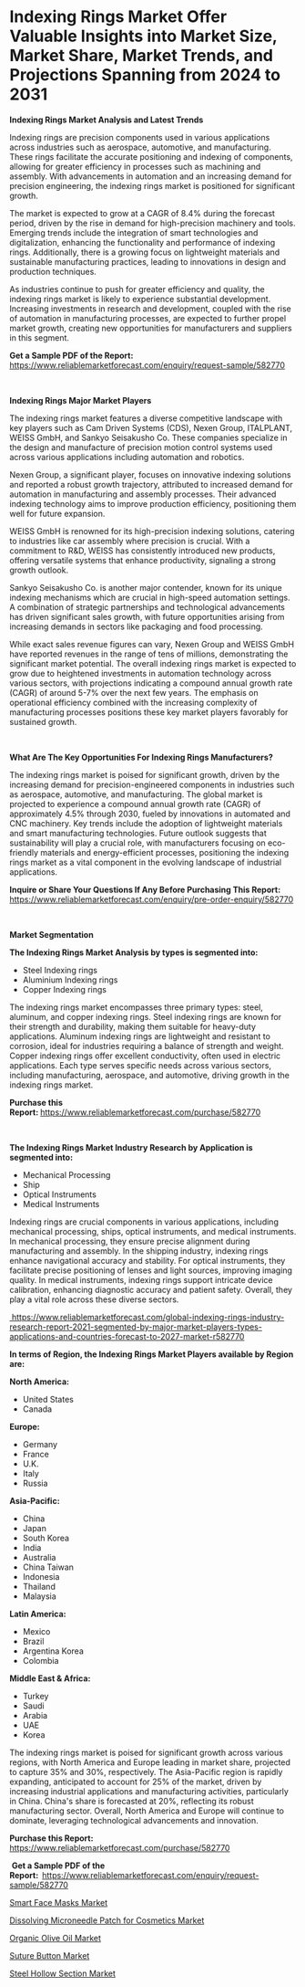 <p><h1>Indexing Rings Market Offer Valuable Insights into Market Size, Market Share, Market Trends, and Projections Spanning from 2024 to 2031</h1></p><p><strong>Indexing Rings Market Analysis and Latest Trends</strong></p>
<p><p>Indexing rings are precision components used in various applications across industries such as aerospace, automotive, and manufacturing. These rings facilitate the accurate positioning and indexing of components, allowing for greater efficiency in processes such as machining and assembly. With advancements in automation and an increasing demand for precision engineering, the indexing rings market is positioned for significant growth.</p><p>The market is expected to grow at a CAGR of 8.4% during the forecast period, driven by the rise in demand for high-precision machinery and tools. Emerging trends include the integration of smart technologies and digitalization, enhancing the functionality and performance of indexing rings. Additionally, there is a growing focus on lightweight materials and sustainable manufacturing practices, leading to innovations in design and production techniques.</p><p>As industries continue to push for greater efficiency and quality, the indexing rings market is likely to experience substantial development. Increasing investments in research and development, coupled with the rise of automation in manufacturing processes, are expected to further propel market growth, creating new opportunities for manufacturers and suppliers in this segment.</p></p>
<p><strong>Get a Sample PDF of the Report:&nbsp;</strong> <a href="https://www.reliablemarketforecast.com/enquiry/request-sample/582770?utm_campaign=1144&utm_medium=2&utm_source=Github&utm_content=ia&utm_term=27092024&utm_id=indexing-rings">https://www.reliablemarketforecast.com/enquiry/request-sample/582770</a></p>
<p>&nbsp;</p>
<p><strong>Indexing Rings Major Market Players</strong></p>
<p><p>The indexing rings market features a diverse competitive landscape with key players such as Cam Driven Systems (CDS), Nexen Group, ITALPLANT, WEISS GmbH, and Sankyo Seisakusho Co. These companies specialize in the design and manufacture of precision motion control systems used across various applications including automation and robotics.</p><p>Nexen Group, a significant player, focuses on innovative indexing solutions and reported a robust growth trajectory, attributed to increased demand for automation in manufacturing and assembly processes. Their advanced indexing technology aims to improve production efficiency, positioning them well for future expansion.</p><p>WEISS GmbH is renowned for its high-precision indexing solutions, catering to industries like car assembly where precision is crucial. With a commitment to R&D, WEISS has consistently introduced new products, offering versatile systems that enhance productivity, signaling a strong growth outlook.</p><p>Sankyo Seisakusho Co. is another major contender, known for its unique indexing mechanisms which are crucial in high-speed automation settings. A combination of strategic partnerships and technological advancements has driven significant sales growth, with future opportunities arising from increasing demands in sectors like packaging and food processing.</p><p>While exact sales revenue figures can vary, Nexen Group and WEISS GmbH have reported revenues in the range of tens of millions, demonstrating the significant market potential. The overall indexing rings market is expected to grow due to heightened investments in automation technology across various sectors, with projections indicating a compound annual growth rate (CAGR) of around 5-7% over the next few years. The emphasis on operational efficiency combined with the increasing complexity of manufacturing processes positions these key market players favorably for sustained growth.</p></p>
<p>&nbsp;</p>
<p><strong>What Are The Key Opportunities For Indexing Rings Manufacturers?</strong></p>
<p><p>The indexing rings market is poised for significant growth, driven by the increasing demand for precision-engineered components in industries such as aerospace, automotive, and manufacturing. The global market is projected to experience a compound annual growth rate (CAGR) of approximately 4.5% through 2030, fueled by innovations in automated and CNC machinery. Key trends include the adoption of lightweight materials and smart manufacturing technologies. Future outlook suggests that sustainability will play a crucial role, with manufacturers focusing on eco-friendly materials and energy-efficient processes, positioning the indexing rings market as a vital component in the evolving landscape of industrial applications.</p></p>
<p><strong>Inquire or Share Your Questions If Any Before Purchasing This Report:</strong> <a href="https://www.reliablemarketforecast.com/enquiry/pre-order-enquiry/582770?utm_campaign=1144&utm_medium=2&utm_source=Github&utm_content=ia&utm_term=27092024&utm_id=indexing-rings">https://www.reliablemarketforecast.com/enquiry/pre-order-enquiry/582770</a></p>
<p>&nbsp;</p>
<p><strong>Market Segmentation</strong></p>
<p><strong>The Indexing Rings Market Analysis by types is segmented into:</strong></p>
<p><ul><li>Steel Indexing rings</li><li>Aluminium Indexing rings</li><li>Copper Indexing rings</li></ul></p>
<p><p>The indexing rings market encompasses three primary types: steel, aluminum, and copper indexing rings. Steel indexing rings are known for their strength and durability, making them suitable for heavy-duty applications. Aluminum indexing rings are lightweight and resistant to corrosion, ideal for industries requiring a balance of strength and weight. Copper indexing rings offer excellent conductivity, often used in electric applications. Each type serves specific needs across various sectors, including manufacturing, aerospace, and automotive, driving growth in the indexing rings market.</p></p>
<p><strong>Purchase this Report:&nbsp;</strong><a href="https://www.reliablemarketforecast.com/purchase/582770?utm_campaign=1144&utm_medium=2&utm_source=Github&utm_content=ia&utm_term=27092024&utm_id=indexing-rings">https://www.reliablemarketforecast.com/purchase/582770</a></p>
<p>&nbsp;</p>
<p><strong>The Indexing Rings Market Industry Research by Application is segmented into:</strong></p>
<p><ul><li>Mechanical Processing</li><li>Ship</li><li>Optical Instruments</li><li>Medical Instruments</li></ul></p>
<p><p>Indexing rings are crucial components in various applications, including mechanical processing, ships, optical instruments, and medical instruments. In mechanical processing, they ensure precise alignment during manufacturing and assembly. In the shipping industry, indexing rings enhance navigational accuracy and stability. For optical instruments, they facilitate precise positioning of lenses and light sources, improving imaging quality. In medical instruments, indexing rings support intricate device calibration, enhancing diagnostic accuracy and patient safety. Overall, they play a vital role across these diverse sectors.</p></p>
<p><a href="https://www.reliablemarketforecast.com/global-indexing-rings-industry-research-report-2021-segmented-by-major-market-players-types-applications-and-countries-forecast-to-2027-market-r582770?utm_campaign=1144&utm_medium=2&utm_source=Github&utm_content=ia&utm_term=27092024&utm_id=indexing-rings">&nbsp;https://www.reliablemarketforecast.com/global-indexing-rings-industry-research-report-2021-segmented-by-major-market-players-types-applications-and-countries-forecast-to-2027-market-r582770</a></p>
<p><strong>In terms of Region, the Indexing Rings Market Players available by Region are:</strong></p>
<p>
    <p> <strong> North America: </strong>
        <ul>
            <li>United States</li>
            <li>Canada</li>
        </ul>
        </p> 
    <p> <strong> Europe: </strong>
        <ul>
            <li>Germany</li>
            <li>France</li>
            <li>U.K.</li>
            <li>Italy</li>
            <li>Russia</li>
        </ul>
        </p> 
    <p> <strong> Asia-Pacific: </strong>
        <ul>
            <li>China</li>
            <li>Japan</li>
            <li>South Korea</li>
            <li>India</li>
            <li>Australia</li>
            <li>China Taiwan</li>
            <li>Indonesia</li>
            <li>Thailand</li>
            <li>Malaysia</li>
        </ul>
        </p> 
    <p> <strong> Latin America: </strong>
        <ul>
            <li>Mexico</li>
            <li>Brazil</li>
            <li>Argentina Korea</li>
            <li>Colombia</li>
        </ul>
        </p> 
    <p> <strong> Middle East & Africa: </strong>
        <ul>
            <li>Turkey</li>
            <li>Saudi</li>
            <li>Arabia</li>
            <li>UAE</li>
            <li>Korea</li>
        </ul>
    </p>
    </p>
<p><p>The indexing rings market is poised for significant growth across various regions, with North America and Europe leading in market share, projected to capture 35% and 30%, respectively. The Asia-Pacific region is rapidly expanding, anticipated to account for 25% of the market, driven by increasing industrial applications and manufacturing activities, particularly in China. China's share is forecasted at 20%, reflecting its robust manufacturing sector. Overall, North America and Europe will continue to dominate, leveraging technological advancements and innovation.</p></p>
<p><strong>Purchase this Report: </strong><a href="https://www.reliablemarketforecast.com/purchase/582770?utm_campaign=1144&utm_medium=2&utm_source=Github&utm_content=ia&utm_term=27092024&utm_id=indexing-rings">https://www.reliablemarketforecast.com/purchase/582770</a></p>
<p>&nbsp;<strong>Get a Sample PDF of the Report:&nbsp;&nbsp;</strong><a href="https://www.reliablemarketforecast.com/enquiry/request-sample/582770?utm_campaign=1144&utm_medium=2&utm_source=Github&utm_content=ia&utm_term=27092024&utm_id=indexing-rings">https://www.reliablemarketforecast.com/enquiry/request-sample/582770</a></p>
<p><strong></strong></p>
<p><p><a href="https://issuu.com/reportprime-2/docs/smart-face-masks-market-size-2030.p_bceda9a6282429?utm_campaign=1144&utm_medium=2&utm_source=Github&utm_content=ia&utm_term=27092024&utm_id=indexing-rings">Smart Face Masks Market</a></p><p><a href="https://issuu.com/reportprime-2/docs/dissolving-microneedle-patch-for-co_9b8e09990f4326?utm_campaign=1144&utm_medium=2&utm_source=Github&utm_content=ia&utm_term=27092024&utm_id=indexing-rings">Dissolving Microneedle Patch for Cosmetics Market</a></p><p><a href="https://github.com/Angelapatterson584/Market-Research-Report-List-1/blob/main/organic-olive-oil-market.md?utm_campaign=1144&utm_medium=2&utm_source=Github&utm_content=ia&utm_term=27092024&utm_id=indexing-rings">Organic Olive Oil Market</a></p><p><a href="https://github.com/florindahutky/Market-Research-Report-List-1/blob/main/suture-button-market.md?utm_campaign=1144&utm_medium=2&utm_source=Github&utm_content=ia&utm_term=27092024&utm_id=indexing-rings">Suture Button Market</a></p><p><a href="https://www.linkedin.com/pulse/global-steel-hollow-section-market-trends-analysis-future-gpanc?utm_campaign=1144&utm_medium=2&utm_source=Github&utm_content=ia&utm_term=27092024&utm_id=indexing-rings">Steel Hollow Section Market</a></p></p>